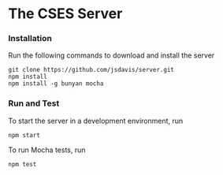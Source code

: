 # The CSES Server

### Installation
Run the following commands to download and install the server
```
git clone https://github.com/jsdavis/server.git
npm install
npm install -g bunyan mocha
```

### Run and Test
To start the server in a development environment, run
```
npm start
```

To run Mocha tests, run
```
npm test
```
